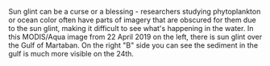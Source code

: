 <p>Sun glint can be a curse or a blessing - researchers studying phytoplankton or ocean color often have parts of imagery that are obscured for them due to the sun glint, making it difficult to see what's happening in the water. In this MODIS/Aqua image from 22 April 2019 on the left, there is sun glint over the Gulf of Martaban. On the right "B" side you can see the sediment in the gulf is much more visible on the 24th. </p>
